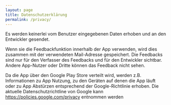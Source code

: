 ```yaml
---
layout: page
title: Datenschutzerklärung
permalink: /privacy/
---
```


Es werden keinerlei vom Benutzer eingegebenen Daten erhoben und an den Entwickler gesendet.
     
Wenn sie die Feedbackfunktion innerhalb der App verwenden, wird dies zusammen mit der verwendeten Mail-Adresse gespeichert. 
Die Feedbacks sind nur für den Verfasser des Feedbacks und für den Entwickler sichtbar. Andere App-Nutzer oder Dritte können das Feedback nicht sehen.
        
Da die App über den Google Play Store verteilt wird, werden z.B. Informationen zu App Nutzung, zu den Geräten auf denen die App läuft oder zu App Abstürzen entsprechend der Google-Richtlinie erhoben.
Die aktuelle Datenschutzrichtline von Google kann <a href="https://policies.google.com/privacy">https://policies.google.com/privacy</a> entnommen werden

